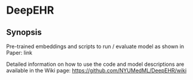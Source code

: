 # DeepEHR
## Synopsis
Pre-trained embeddings and scripts to run / evaluate model as shown in Paper: link

Detailed information on how to use the code and model descriptions are available in the Wiki page: https://github.com/NYUMedML/DeepEHR/wiki
